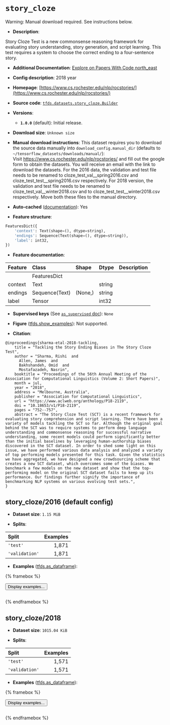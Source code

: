 <div itemscope itemtype="http://schema.org/Dataset">
  <div itemscope itemprop="includedInDataCatalog" itemtype="http://schema.org/DataCatalog">
    <meta itemprop="name" content="TensorFlow Datasets" />
  </div>
  <meta itemprop="name" content="story_cloze" />
  <meta itemprop="description" content="Story Cloze Test is a new commonsense reasoning framework for evaluating story&#10;understanding, story generation, and script learning. This test requires a&#10;system to choose the correct ending to a four-sentence story.&#10;&#10;To use this dataset:&#10;&#10;```python&#10;import tensorflow_datasets as tfds&#10;&#10;ds = tfds.load(&#x27;story_cloze&#x27;, split=&#x27;train&#x27;)&#10;for ex in ds.take(4):&#10;  print(ex)&#10;```&#10;&#10;See [the guide](https://www.tensorflow.org/datasets/overview) for more&#10;informations on [tensorflow_datasets](https://www.tensorflow.org/datasets).&#10;&#10;" />
  <meta itemprop="url" content="https://www.tensorflow.org/datasets/catalog/story_cloze" />
  <meta itemprop="sameAs" content="https://www.cs.rochester.edu/nlp/rocstories/" />
  <meta itemprop="citation" content="@inproceedings{sharma-etal-2018-tackling,&#10;    title = &quot;Tackling the Story Ending Biases in The Story Cloze Test&quot;,&#10;    author = &quot;Sharma, Rishi  and&#10;      Allen, James  and&#10;      Bakhshandeh, Omid  and&#10;      Mostafazadeh, Nasrin&quot;,&#10;    booktitle = &quot;Proceedings of the 56th Annual Meeting of the Association for Computational Linguistics (Volume 2: Short Papers)&quot;,&#10;    month = jul,&#10;    year = &quot;2018&quot;,&#10;    address = &quot;Melbourne, Australia&quot;,&#10;    publisher = &quot;Association for Computational Linguistics&quot;,&#10;    url = &quot;https://www.aclweb.org/anthology/P18-2119&quot;,&#10;    doi = &quot;10.18653/v1/P18-2119&quot;,&#10;    pages = &quot;752--757&quot;,&#10;    abstract = &quot;The Story Cloze Test (SCT) is a recent framework for evaluating story comprehension and script learning. There have been a variety of models tackling the SCT so far. Although the original goal behind the SCT was to require systems to perform deep language understanding and commonsense reasoning for successful narrative understanding, some recent models could perform significantly better than the initial baselines by leveraging human-authorship biases discovered in the SCT dataset. In order to shed some light on this issue, we have performed various data analysis and analyzed a variety of top performing models presented for this task. Given the statistics we have aggregated, we have designed a new crowdsourcing scheme that creates a new SCT dataset, which overcomes some of the biases. We benchmark a few models on the new dataset and show that the top-performing model on the original SCT dataset fails to keep up its performance. Our findings further signify the importance of benchmarking NLP systems on various evolving test sets.&quot;,&#10;}" />
</div>

# `story_cloze`


Warning: Manual download required. See instructions below.

*   **Description**:

Story Cloze Test is a new commonsense reasoning framework for evaluating story
understanding, story generation, and script learning. This test requires a
system to choose the correct ending to a four-sentence story.

*   **Additional Documentation**:
    <a class="button button-with-icon" href="https://paperswithcode.com/dataset/rocstories">
    Explore on Papers With Code
    <span class="material-icons icon-after" aria-hidden="true"> north_east
    </span> </a>

*   **Config description**: 2018 year

*   **Homepage**:
    [https://www.cs.rochester.edu/nlp/rocstories/](https://www.cs.rochester.edu/nlp/rocstories/)

*   **Source code**:
    [`tfds.datasets.story_cloze.Builder`](https://github.com/tensorflow/datasets/tree/master/tensorflow_datasets/datasets/story_cloze/story_cloze_dataset_builder.py)

*   **Versions**:

    *   **`1.0.0`** (default): Initial release.

*   **Download size**: `Unknown size`

*   **Manual download instructions**: This dataset requires you to
    download the source data manually into `download_config.manual_dir`
    (defaults to `~/tensorflow_datasets/downloads/manual/`):<br/>
    Visit https://www.cs.rochester.edu/nlp/rocstories/ and fill out the google
    form to obtain the datasets. You will receive an email with the link to
    download the datasets. For the 2016 data, the validation and test file needs
    to be renamed to cloze_test_val__spring2016.csv and
    cloze_test_test__spring2016.csv respectively. For 2018 version, the validation
    and test file needs to be renamed to cloze_test_val__winter2018.csv and
    to cloze_test_test__winter2018.csv respectively. Move both these files
    to the manual directory.

*   **Auto-cached**
    ([documentation](https://www.tensorflow.org/datasets/performances#auto-caching)):
    Yes

*   **Feature structure**:

```python
FeaturesDict({
    'context': Text(shape=(), dtype=string),
    'endings': Sequence(Text(shape=(), dtype=string)),
    'label': int32,
})
```

*   **Feature documentation**:

Feature | Class          | Shape   | Dtype  | Description
:------ | :------------- | :------ | :----- | :----------
        | FeaturesDict   |         |        |
context | Text           |         | string |
endings | Sequence(Text) | (None,) | string |
label   | Tensor         |         | int32  |

*   **Supervised keys** (See
    [`as_supervised` doc](https://www.tensorflow.org/datasets/api_docs/python/tfds/load#args)):
    `None`

*   **Figure**
    ([tfds.show_examples](https://www.tensorflow.org/datasets/api_docs/python/tfds/visualization/show_examples)):
    Not supported.

*   **Citation**:

```
@inproceedings{sharma-etal-2018-tackling,
    title = "Tackling the Story Ending Biases in The Story Cloze Test",
    author = "Sharma, Rishi  and
      Allen, James  and
      Bakhshandeh, Omid  and
      Mostafazadeh, Nasrin",
    booktitle = "Proceedings of the 56th Annual Meeting of the Association for Computational Linguistics (Volume 2: Short Papers)",
    month = jul,
    year = "2018",
    address = "Melbourne, Australia",
    publisher = "Association for Computational Linguistics",
    url = "https://www.aclweb.org/anthology/P18-2119",
    doi = "10.18653/v1/P18-2119",
    pages = "752--757",
    abstract = "The Story Cloze Test (SCT) is a recent framework for evaluating story comprehension and script learning. There have been a variety of models tackling the SCT so far. Although the original goal behind the SCT was to require systems to perform deep language understanding and commonsense reasoning for successful narrative understanding, some recent models could perform significantly better than the initial baselines by leveraging human-authorship biases discovered in the SCT dataset. In order to shed some light on this issue, we have performed various data analysis and analyzed a variety of top performing models presented for this task. Given the statistics we have aggregated, we have designed a new crowdsourcing scheme that creates a new SCT dataset, which overcomes some of the biases. We benchmark a few models on the new dataset and show that the top-performing model on the original SCT dataset fails to keep up its performance. Our findings further signify the importance of benchmarking NLP systems on various evolving test sets.",
}
```


## story_cloze/2016 (default config)

*   **Dataset size**: `1.15 MiB`

*   **Splits**:

Split          | Examples
:------------- | -------:
`'test'`       | 1,871
`'validation'` | 1,871

*   **Examples**
    ([tfds.as_dataframe](https://www.tensorflow.org/datasets/api_docs/python/tfds/as_dataframe)):

<!-- mdformat off(HTML should not be auto-formatted) -->

{% framebox %}

<button id="displaydataframe">Display examples...</button>
<div id="dataframecontent" style="overflow-x:auto"></div>
<script>
const url = "https://storage.googleapis.com/tfds-data/visualization/dataframe/story_cloze-2016-1.0.0.html";
const dataButton = document.getElementById('displaydataframe');
dataButton.addEventListener('click', async () => {
  // Disable the button after clicking (dataframe loaded only once).
  dataButton.disabled = true;

  const contentPane = document.getElementById('dataframecontent');
  try {
    const response = await fetch(url);
    // Error response codes don't throw an error, so force an error to show
    // the error message.
    if (!response.ok) throw Error(response.statusText);

    const data = await response.text();
    contentPane.innerHTML = data;
  } catch (e) {
    contentPane.innerHTML =
        'Error loading examples. If the error persist, please open '
        + 'a new issue.';
  }
});
</script>

{% endframebox %}

<!-- mdformat on -->

## story_cloze/2018

*   **Dataset size**: `1015.04 KiB`

*   **Splits**:

Split          | Examples
:------------- | -------:
`'test'`       | 1,571
`'validation'` | 1,571

*   **Examples**
    ([tfds.as_dataframe](https://www.tensorflow.org/datasets/api_docs/python/tfds/as_dataframe)):

<!-- mdformat off(HTML should not be auto-formatted) -->

{% framebox %}

<button id="displaydataframe">Display examples...</button>
<div id="dataframecontent" style="overflow-x:auto"></div>
<script>
const url = "https://storage.googleapis.com/tfds-data/visualization/dataframe/story_cloze-2018-1.0.0.html";
const dataButton = document.getElementById('displaydataframe');
dataButton.addEventListener('click', async () => {
  // Disable the button after clicking (dataframe loaded only once).
  dataButton.disabled = true;

  const contentPane = document.getElementById('dataframecontent');
  try {
    const response = await fetch(url);
    // Error response codes don't throw an error, so force an error to show
    // the error message.
    if (!response.ok) throw Error(response.statusText);

    const data = await response.text();
    contentPane.innerHTML = data;
  } catch (e) {
    contentPane.innerHTML =
        'Error loading examples. If the error persist, please open '
        + 'a new issue.';
  }
});
</script>

{% endframebox %}

<!-- mdformat on -->